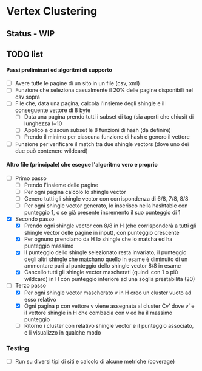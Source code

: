 # Vertex Clustering

## Status - WIP

## TODO list
#### Passi preliminari ed algoritmi di supporto
- [ ] Avere tutte le pagine di un sito in un file (csv, xml)
- [ ] Funzione che seleziona casualmente il 20% delle pagine disponibili nel csv sopra
- [ ] File che, data una pagina, calcola l'insieme degli shingle e il conseguente vettore di 8 byte
	- [ ] Data una pagina prendo tutti i subset di tag (sia aperti che chiusi) di lunghezza l=10
	- [ ] Applico a ciascun subset le 8 funzioni di hash (da definire)
	- [ ] Prendo il minimo per ciascuna funzione di hash e genero il vettore
- [ ] Funzione per verificare il match tra due shingle vectors (dove uno dei due può contenere wildcard)
	
#### Altro file (principale) che esegue l'algoritmo vero e proprio
- [ ] Primo passo
	- [ ] Prendo l'insieme delle pagine
	- [ ] Per ogni pagina calcolo lo shingle vector 
	- [ ] Genero tutti gli shingle vector con corrispondenza di 6/8, 7/8, 8/8 
	- [ ] Per ogni shingle vector generato, lo inserisco nella hashtable con punteggio 1, o se già presente incremento il suo punteggio di 1
- [x] Secondo passo
	- [x] Prendo ogni shingle vector con 8/8 in H (che corrisponderà a tutti gli shingle vector delle pagine in input), con punteggio crescente
	- [x] Per ognuno prendiamo da H lo shingle che lo matcha ed ha punteggio massimo
	- [x] Il punteggio dello shingle selezionato resta invariato, il punteggio degli altri shingle che matchano quello in esame è diminuito di un ammontare pari al punteggio dello shingle vector 8/8 in esame 
	- [x] Cancello tutti gli shingle vector mascherati (quindi con 1 o più wildcard) in H con punteggio inferiore ad una soglia prestabilita (20)
- [ ] Terzo passo
	- [x] Per ogni shingle vector mascherato v in H creo un cluster vuoto ad esso relativo
	- [x] Ogni pagina p con vettore v viene assegnata al cluster Cv’ dove v’ e il vettore shingle in H che combacia con v ed ha il massimo punteggio
	- [ ] Ritorno i cluster con relativo shingle vector e il punteggio associato, e li visualizzo in qualche modo
	
### Testing 
- [ ] Run su diversi tipi di siti e calcolo di alcune metriche (coverage)
	
	